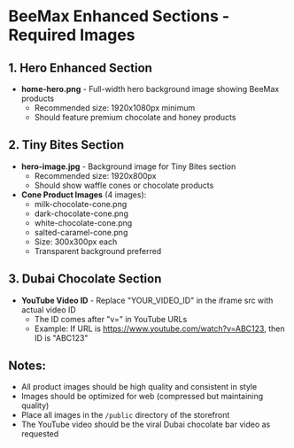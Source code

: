 # BeeMax Enhanced Sections - Required Images

## 1. Hero Enhanced Section
- **home-hero.png** - Full-width hero background image showing BeeMax products
  - Recommended size: 1920x1080px minimum
  - Should feature premium chocolate and honey products

## 2. Tiny Bites Section  
- **hero-image.jpg** - Background image for Tiny Bites section
  - Recommended size: 1920x800px
  - Should show waffle cones or chocolate products
- **Cone Product Images** (4 images):
  - milk-chocolate-cone.png
  - dark-chocolate-cone.png
  - white-chocolate-cone.png
  - salted-caramel-cone.png
  - Size: 300x300px each
  - Transparent background preferred

## 3. Dubai Chocolate Section
- **YouTube Video ID** - Replace "YOUR_VIDEO_ID" in the iframe src with actual video ID
  - The ID comes after "v=" in YouTube URLs
  - Example: If URL is https://www.youtube.com/watch?v=ABC123, then ID is "ABC123"

## Notes:
- All product images should be high quality and consistent in style
- Images should be optimized for web (compressed but maintaining quality)
- Place all images in the `/public` directory of the storefront
- The YouTube video should be the viral Dubai chocolate bar video as requested